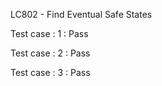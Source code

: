 
LC802 - Find Eventual Safe States


Test case : 1 : Pass

Test case : 2 : Pass

Test case : 3 : Pass
